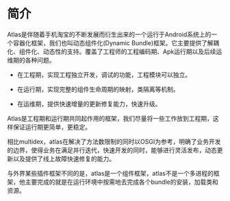 # 简介
Atlas是伴随着手机淘宝的不断发展而衍生出来的一个运行于Android系统上的一个容器化框架，我们也叫动态组件化(Dynamic Bundle)框架。它主要提供了解耦化、组件化、动态性的支持。覆盖了工程师的工程编码期、Apk运行期以及后续运维期的各种问题。

* 在工程期，实现工程独立开发，调试的功能，工程模块可以独立。

* 在运行期，实现完整的组件生命周期的映射，类隔离等机制。

* 在运维期，提供快速增量的更新修复能力，快速升级。

Atlas是工程期和运行期共同起作用的框架，我们尽量将一些工作放到工程期，这样保证运行期更简单，更稳定。

相比multidex，atlas在解决了方法数限制的同时以OSGI为参考，明确了业务开发的边界，使得业务在满足并行迭代，快速开发的同时，能够进行灵活发布，动态更新以及提供了线上故障快速修复的能力。

与外界某些插件框架不同的是，atlas是一个组件框架，atlas不是一个多进程的框架，他主要完成的就是在运行环境中按需地去完成各个bundle的安装，加载类和资源。
